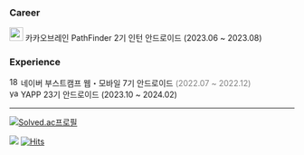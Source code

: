 ### Career

<img width="24" alt="symbol_v_wyg" src="https://github.com/yangsooplus/yangsooplus/assets/69582122/a6b3607c-6a07-4eae-bcbf-169b154ad12d">
카카오브레인 PathFinder 2기 인턴 안드로이드 (2023.06 ~ 2023.08)

### Experience

<img width="16" alt="186857877-b1b4c4e2-5e83-433e-922b-73c61dbdf992" src="https://github.com/yangsooplus/yangsooplus/assets/69582122/eb0ec3e5-d4b4-467a-b625-390ba2fc3a32">
네이버 부스트캠프 웹・모바일 7기 안드로이드 <span style="color:#808080">(2022.07 ~ 2022.12)</span>
<br>
<img width="16" alt="yapp" src="https://github.com/yangsooplus/yangsooplus/assets/69582122/1726ea26-eef0-4911-a40a-75ec854e1989">
YAPP 23기 안드로이드 (2023.10 ~ 2024.02)

---

[![Solved.ac프로필](http://mazassumnida.wtf/api/v2/generate_badge?boj=toplus0106)](https://solved.ac/toplus0106)


<a href="https://yangsooplus.tistory.com/"><img src="https://img.shields.io/badge/Blog-ff5540?style=flat-square&logo=Tistory&logoColor=white"/></a> [![Hits](https://hits.seeyoufarm.com/api/count/incr/badge.svg?url=https%3A%2F%2Fgithub.com%2Fyangsooplus&count_bg=%23FF1AC6&title_bg=%23000000&icon=github.svg&icon_color=%23FFFFFF&title=hits&edge_flat=false)](https://hits.seeyoufarm.com)
